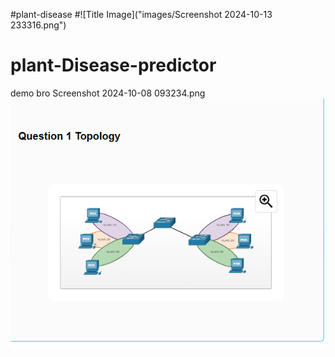 #plant-disease
#![Title Image]("images/Screenshot 2024-10-13 233316.png")
# plant-Disease-predictor
demo bro
Screenshot 2024-10-08 093234.png
<img src="Screenshot 2024-10-08 093234.png" alt="Image description" width="800">

